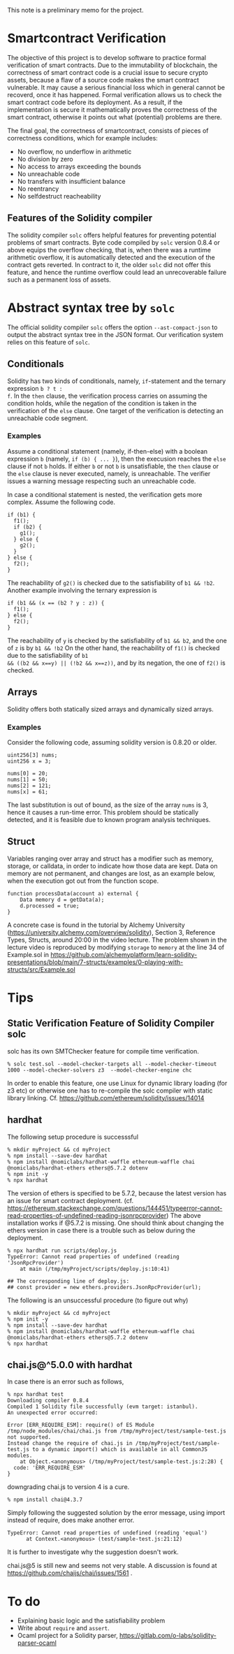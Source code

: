 This note is a preliminary memo for the project.

# Smartcontract Verification
The objective of this project is to develop software to practice formal verification of smart contracts.
Due to the immutability of blockchain, the correctness of smart contract code is a crucial issue to secure crypto assets, because a flaw of a source code makes the smart contract vulnerable. 
 It may cause a serious financial loss which in general cannot be recoverd, once it has happened.
Formal verification allows us to check the smart contract code before its deployment.  As a result, if the implementation is secure it mathematically proves the correctness of the smart contract, otherwise it points out what (potential) problems are there.

The final goal, the correctness of smartcontract, consists of pieces of correctness conditions, which for example includes:
+ No overflow, no underflow in arithmetic
+ No division by zero
+ No access to arrays exceeding the bounds
+ No unreachable code
+ No transfers with insufficient balance
+ No reentrancy
+ No selfdestruct reacheability
<!-- + guaranteeing <code>assert</code> and <code>require</code> -->

## Features of the Solidity compiler
The solidity compiler <code>solc</code> offers helpful features for preventing potential problems of smart contracts.
Byte code compiled by <code>solc</code> version 0.8.4 or above equips the overflow checking, that is, when there was a runtime arithmetic overflow, it is automatically detected and the execution of the contract gets reverted.  In contract to it, the older <code>solc</code> did not offer this feature, and hence the runtime overflow could lead an unrecoverable failure such as a permanent loss of assets.

# Abstract syntax tree by <code>solc</code>
The official solidity compiler <code>solc</code> offers the option <code>--ast-compact-json</code> to output the abstract syntax tree in the JSON format.
Our verification system relies on this feature of <code>solc</code>.

## Conditionals
Solidity has two kinds of conditionals, namely, <code>if</code>-statement and the ternary expression <code>b ? t : f</code>.
In the <code>then</code> clause, the verification process carries on assuming the condition holds, while the negation of the condition is taken in the verification of the <code>else</code> clause.
One target of the verification is detecting an unreachable code segment.

### Examples
Assume a conditional statement (namely, if-then-else) with a boolean expression <code>b</code> (namely, <code>if (b) { ... }</code>), then the execusion reaches the <code>else</code> clause if not <code>b</code> holds.
If either <code>b</code> or not <code>b</code> is unsatisfiable, the <code>then</code> clause or the <code>else</code> clause is never executed, namely, is unreachable.
The verifier issues a warning message respecting such an unreachable code.

In case a conditional statement is nested, the verification gets more complex.  Assume the following code.
```
if (b1) {
  f1();
  if (b2) {
    g1();
  } else {
    g2();
  }
} else {
  f2();
}
```
The reachability of <code>g2()</code> is checked due to the satisfiability of <code>b1 && !b2</code>.
Another example involving the ternary expression is
```
if (b1 && (x == (b2 ? y : z)) {
  f1();
} else {
  f2();
}
```
The reachability of <code>y</code> is checked by the satisfiability of <code>b1 && b2</code>, and the one of <code>z</code> is by <code>b1 && !b2</code>
On the other hand, the reachability of <code>f1()</code> is checked due to the satisfiability of <code>b1 && ((b2 && x==y) || (!b2 && x==z))</code>, and by its negation, the one of <code>f2()</code> is checked.

## Arrays
Solidity offers both statically sized arrays and dynamically sized arrays.

### Examples
Consider the following code, assuming solidity version is 0.8.20 or older.
```
uint256[3] nums;
uint256 x = 3;

nums[0] = 20;
nums[1] = 50;
nums[2] = 121;
nums[x] = 61;
```
The last substitution is out of bound, as the size of the array <code>nums</code> is 3, hence it causes a run-time error.
This problem should be statically detected, and it is feasible due to known program analysis techniques.

## Struct
Variables ranging over array and struct has a modifier such as memory, storage, or calldata, in order to indicate how those data are kept.
Data on memory are not permanent, and changes are lost, as an example below, when the execution got out from the function scope.
```
function processData(account a) external {
    Data memory d = getData(a);
    d.processed = true;
}
```
A concrete case is found in the tutorial by Alchemy University (https://university.alchemy.com/overview/solidity), Section 3, Reference Types, Structs, around 20:00 in the video lecture.
The problem shown in the lecture video is reproduced by modifying <code>storage</code> to <code>memory</code> at the line 34 of Example.sol in https://github.com/alchemyplatform/learn-solidity-presentations/blob/main/7-structs/examples/0-playing-with-structs/src/Example.sol

# Tips

## Static Verification Feature of Solidity Compiler solc

solc has its own SMTChecker feature for compile time verification.
```
% solc test.sol --model-checker-targets all --model-checker-timeout 1000 --model-checker-solvers z3  --model-checker-engine chc
```
In order to enable this feature, one use Linux for dynamic library loading (for z3 etc) or otherwise one has to re-compile the solc compiler with static library linking.
Cf. https://github.com/ethereum/solidity/issues/14014

## hardhat
The following setup procedure is successsful
```
% mkdir myProject && cd myProject
% npm install --save-dev hardhat
% npm install @nomiclabs/hardhat-waffle ethereum-waffle chai @nomiclabs/hardhat-ethers ethers@5.7.2 dotenv
% npm init -y
% npx hardhat
```
The version of ethers is specified to be 5.7.2, because the latest version has an issue for smart contract deployment. (cf. https://ethereum.stackexchange.com/questions/144451/typeerror-cannot-read-properties-of-undefined-reading-jsonrpcprovider)
The above installation works if @5.7.2 is missing.
One should think about changing the ethers version in case there is a trouble such as below during the deployment.
```
% npx hardhat run scripts/deploy.js
TypeError: Cannot read properties of undefined (reading 'JsonRpcProvider')
    at main (/tmp/myProject/scripts/deploy.js:10:41)

## The corresponding line of deploy.js:
## const provider = new ethers.providers.JsonRpcProvider(url);
```

The following is an unsuccessful procedure (to figure out why)
```
% mkdir myProject && cd myProject
% npm init -y
% npm install --save-dev hardhat
% npm install @nomiclabs/hardhat-waffle ethereum-waffle chai @nomiclabs/hardhat-ethers ethers@5.7.2 dotenv
% npx hardhat
```

## chai.js@^5.0.0 with hardhat

In case there is an error such as follows,
```
% npx hardhat test
Downloading compiler 0.8.4
Compiled 1 Solidity file successfully (evm target: istanbul).
An unexpected error occurred:

Error [ERR_REQUIRE_ESM]: require() of ES Module /tmp/node_modules/chai/chai.js from /tmp/myProject/test/sample-test.js not supported.
Instead change the require of chai.js in /tmp/myProject/test/sample-test.js to a dynamic import() which is available in all CommonJS modules.
    at Object.<anonymous> (/tmp/myProject/test/sample-test.js:2:28) {
  code: 'ERR_REQUIRE_ESM'
}
```
downgrading chai.js to version 4 is a cure.
```
% npm install chai@4.3.7
```
Simply following the suggested solution by the error message, using import instead of require, does make another error.
```
TypeError: Cannot read properties of undefined (reading 'equal')
      at Context.<anonymous> (test/sample-test.js:21:12)
```
It is further to investigate why the suggestion doesn't work.

chai.js@5 is still new and seems not very stable.  A discussion is found at https://github.com/chaijs/chai/issues/1561 .

# To do
- Explaining basic logic and the satisfiability problem
- Write about <code>require</code> and <code>assert</code>.
- Ocaml project for a Solidity parser, https://gitlab.com/o-labs/solidity-parser-ocaml
